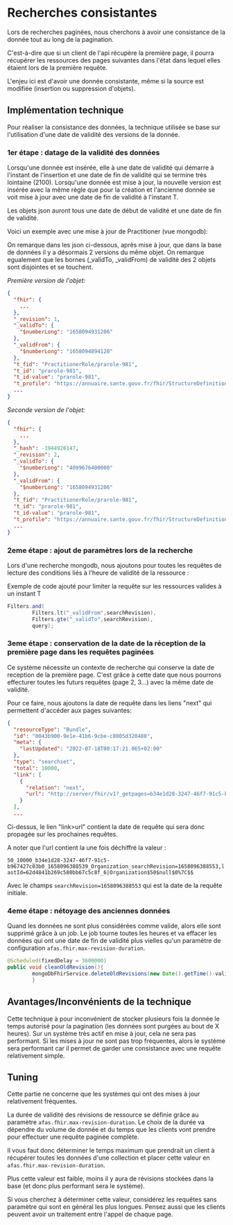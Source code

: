 # Recherches consistantes

Lors de recherches paginées, nous cherchons à avoir une consistance de la donnée tout au long de la pagination.

C'est-à-dire que si un client de l'api récupère la première page, il pourra récupérer les ressources des pages suivantes
dans l'état dans lequel elles étaient
lors de la première requête.

L'enjeu ici est d'avoir une donnée consistante, même si la source est modifiée (insertion ou suppression d'objets).

## Implémentation technique

Pour réaliser la consistance des données, la technique utilisée se base sur l'utilisation d'une date de validité des
versions de la donnée.

### 1er étape : datage de la validité des données

Lorsqu'une donnée est insérée, elle à une date de validité qui démarre à l'instant de l'insertion et une date de fin de
validité qui se termine très lointaine (2100).
Lorsqu'une donnée est mise à jour, la nouvelle version est insérée avec la même règle que pour la création et l'ancienne
donnée se voit mise à jour avec
une date de fin de validité à l'instant T.

Les objets json auront tous une date de début de validité et une date de fin de validité.

Voici un exemple avec une mise à jour de Practitioner (vue mongodb):

On remarque dans les json ci-dessous, après mise à jour, que dans la base de données il y a désormais 2 versions du même
objet.
On remarque egualement que les bornes (_validTo, _validFrom) de validité des 2 objets sont disjointes et se touchent.

_Première version de l'objet:_

```json
{
  "fhir": {
    ...
  },
  "_revision": 1,
  "_validTo": {
    "$numberLong": "1658094931206"
  },
  "_validFrom": {
    "$numberLong": "1658094894120"
  },
  "t_fid": "PractitionerRole/prarole-981",
  "t_id": "prarole-981",
  "t_id-value": "prarole-981",
  "t_profile": "https://annuaire.sante.gouv.fr/fhir/StructureDefinition/AS-PractitionerRole",
  ...
}
```

_Seconde version de l'objet:_

```json
{
  "fhir": {
    ...
  },
  "_hash": -1944926147,
  "_revision": 2,
  "_validTo": {
    "$numberLong": "4099676400000"
  },
  "_validFrom": {
    "$numberLong": "1658094931206"
  },
  "t_fid": "PractitionerRole/prarole-981",
  "t_id": "prarole-981",
  "t_id-value": "prarole-981",
  "t_profile": "https://annuaire.sante.gouv.fr/fhir/StructureDefinition/AS-PractitionerRole",
  ...
}
```

### 2eme étape : ajout de paramètres lors de la recherche

Lors d'une recherche mongodb, nous ajoutons pour toutes les requêtes de lecture des conditions liés à l'heure de
validité de la ressource :

Exemple de code ajouté pour limiter la requête sur les ressources valides à un instant T

```java
Filters.and(
        Filters.lt("_validFrom",searchRevision),
        Filters.gte("_validTo",searchRevision),
        query);
```

### 3eme étape : conservation de la date de la réception de la première page dans les requêtes paginées

Ce système nécessite un contexte de recherche qui conserve la date de reception de la première page.
C'est grâce à cette date que nous pourrons effecturer toutes les futurs requêtes (page 2, 3...) avec la même date de
validité.

Pour ce faire, nous ajoutons la date de requête dans les liens "next" qui permettent d'accéder aux pages suivantes:

```json
{
  "resourceType": "Bundle",
  "id": "0043b900-9e1e-41b6-9cbe-c8005d320480",
  "meta": {
    "lastUpdated": "2022-07-18T00:17:21.065+02:00"
  },
  "type": "searchset",
  "total": 10000,
  "link": [
    {
      "relation": "next",
      "url": "http://server/fhir/v1?_getpages=b34e1d28-3247-46f7-91c5-b967427c03b0&_pageId=1dY074e0BDvtV6JqD7sbtwrcdADJQk81WeoGvQHDjaeUqqPlef18R52BvgLzdsL5bkhxOnkl7PzOQ6sjiEAe0m84gFdyF5g6F7hZQIXR0083qSHsBSHiawcUNlwm-3bw4IdEk4i3H4xilP-2lUIFtqInuWrtS3nytwQMvw1U1bRc3ZG1lBs2tIlvrNVNw2rhDyHxD0Kvv9_rOx6MCMRFh9tjZPsI7nvWgQhkzhRVZt2h1Xfa_XnmmFLnUmgDuHY%3D&_format=json&_pretty=true&_bundletype=searchset"
    }
  ],
  ...
```

Ci-dessus, le lien "link>url" contient la date de requête qui sera donc propagée sur les prochaines requêtes.

A noter que l'url contient la une fois déchiffré la valeur :

`50_10000_b34e1d28-3247-46f7-91c5-b967427c03b0_1658096388539_Organization_searchRevision=1658096388553,lastId=62d4841b269c580bb67c5c8f_6|Organization$50$null$0%7C$$`

Avec le champs `searchRevision=1658096388553` qui est la date de la requête initiale.

### 4eme étape : nétoyage des anciennes données

Quand les données ne sont plus considérées comme valide, alors elle sont supprimé grâce à un job.
Le job tourne toutes les heures et va effacer les données qui ont une date de fin de validité plus vielles qu'un
paramètre de configuration `afas.fhir.max-revision-duration`.

```java
@Scheduled(fixedDelay = 3600000)
public void cleanOldRevision(){
        mongoDbFhirService.deleteOldRevisions(new Date().getTime()-validityMs);
        }
```

## Avantages/Inconvénients de la technique

Cette technique à pour inconvénient de stocker plusieurs fois la donnée le temps autorisé pour la pagination (les
données sont purgées au bout de X heures).
Sur un système très actif en mise à jour, cela ne sera pas performant.
Si les mises à jour ne sont pas trop fréquentes, alors le système sera performant car il permet de garder une
consistance avec une requête relativement simple.

## Tuning

Cette partie ne concerne que les systèmes qui ont des mises à jour relativement fréquentes.

La durée de validité des révisions de ressource se définie grâce au paramètre `afas.fhir.max-revision-duration`.
Le choix de la durée va dépendre du volume de donnée et du temps que les clients vont prendre pour effectuer une requête
paginée complète.

Il vous faut donc déterminer le temps maximum que prendrait un client à récupérer toutes les données d'une collection et
placer cette valeur en `afas.fhir.max-revision-duration`.

Plus cette valeur est faible, moins il y aura de révisions stockées dans la base (et donc plus performant sera le
système).

Si vous cherchez à déterminer cette valeur, considérez les requêtes sans paramètre qui sont en général les plus longues.
Pensez aussi que les clients peuvent
avoir un traitement entre l'appel de chaque page. 







